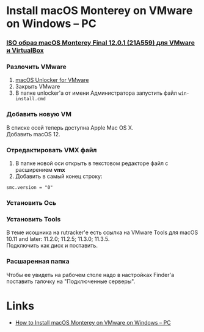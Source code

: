 # Install macOS Monterey on VMware on Windows – PC

### [ISO образ macOS Monterey Final 12.0.1 (21A559) для VMware и VirtualBox](https://rutracker.org/forum/viewtopic.php?t=6130213)

### Разлочить VMware

1. [macOS Unlocker for VMware](https://github.com/paolo-projects/unlocker)
2. Закрыть VMware
3. В папке unlocker'а от имени Администратора запустить файл `win-install.cmd`

### Добавить новую VM

В списке осей теперь доступна Apple Mac OS X.  
Добавить macOS 12.

### Отредактировать VMX файл

1. В папке новой оси открыть в текстовом редакторе файл с расширением **vmx**
2. Добавить в самый конец строку:

```
smc.version = "0"
```

### Установить Ось

### Установить Tools

В теме исошника на rutracker'е есть ссылка на VMware Tools для macOS 10.11 and later: 11.2.0; 11.2.5; 11.3.0; 11.3.5.  
Подключить как диск и поставить.

### Расшаренная папка

Чтобы ее увидеть на рабочем столе надо в настройках Finder'а поставить галочку на "Подключенные серверы".

# Links

- [How to Install macOS Monterey on VMware on Windows – PC](https://www.wikigain.com/how-to-install-macos-monterey-on-vmware-on-windows-pc/)
